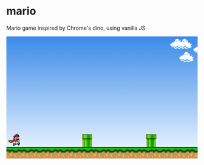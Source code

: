 # mario
Mario game inspired by Chrome's dino, using vanilla JS

![Screenshot](/images/screenshot.png)